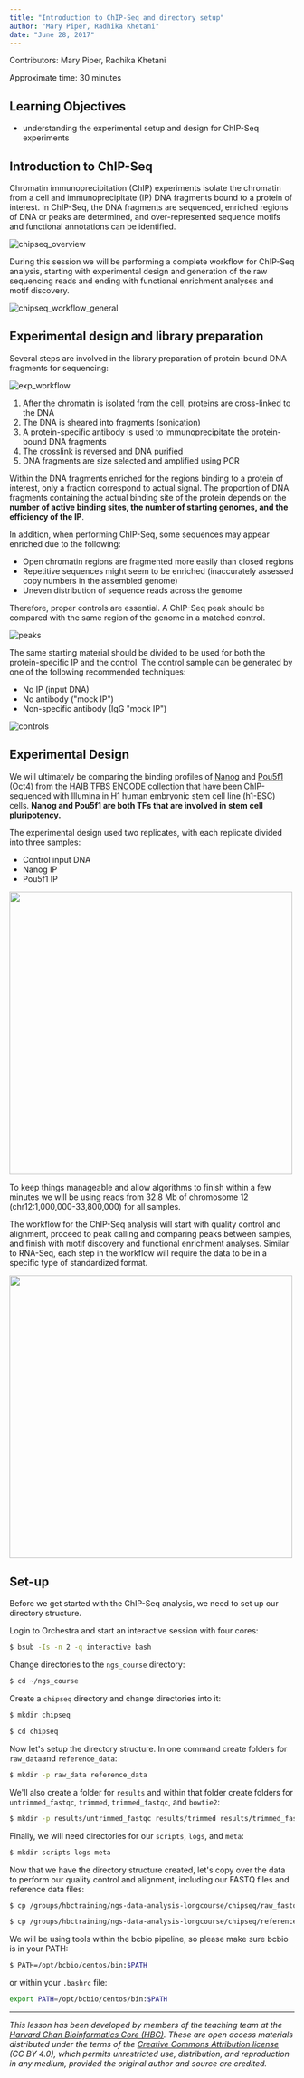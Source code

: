 ```yaml
---
title: "Introduction to ChIP-Seq and directory setup"
author: "Mary Piper, Radhika Khetani"
date: "June 28, 2017"
---
```


Contributors: Mary Piper, Radhika Khetani

Approximate time: 30 minutes

## Learning Objectives

* understanding the experimental setup and design for ChIP-Seq experiments

## Introduction to ChIP-Seq
Chromatin immunoprecipitation (ChIP) experiments isolate the chromatin from a cell and immunoprecipitate (IP) DNA fragments bound to a protein of interest. In ChIP-Seq, the DNA fragments are sequenced, enriched regions of DNA or peaks are determined, and over-represented sequence motifs and functional annotations can be identified. 

![chipseq_overview](../img/chipseq_overall.png)

During this session we will be performing a complete workflow for ChIP-Seq analysis, starting with experimental design and generation of the raw sequencing reads and ending with functional enrichment analyses and motif discovery.

![chipseq_workflow_general](../img/chipseq_workflow_general.png)

## Experimental design and library preparation

Several steps are involved in the library preparation of protein-bound DNA fragments for sequencing: 

![exp_workflow](../img/chipseq_experimental_workflow.png)

1. After the chromatin is isolated from the cell, proteins are cross-linked to the DNA
2. The DNA is sheared into fragments (sonication)
3. A protein-specific antibody is used to immunoprecipitate the protein-bound DNA fragments
4. The crosslink is reversed and DNA purified
5. DNA fragments are size selected and amplified using PCR


Within the DNA fragments enriched for the regions binding to a protein of interest, only a fraction correspond to actual signal. The proportion of DNA fragments containing the actual binding site of the protein depends on the **number of active binding sites, the number of starting genomes, and the efficiency of the IP**. 

In addition, when performing ChIP-Seq, some sequences may appear enriched due to the following:

- Open chromatin regions are fragmented more easily than closed regions
- Repetitive sequences might seem to be enriched (inaccurately assessed copy numbers in the assembled genome)
- Uneven distribution of sequence reads across the genome

Therefore, proper controls are essential. A ChIP-Seq peak should be compared with the same region of the genome in a matched control.

![peaks](../img/chipseq_exp_peaks.png)

The same starting material should be divided to be used for both the protein-specific IP and the control. The control sample can be generated by one of the following recommended techniques: 

- No IP (input DNA) 
- No antibody ("mock IP")
- Non-specific antibody (IgG "mock IP")

![controls](../img/chipseq_exp_controls.png)

## Experimental Design

We will ultimately be comparing the binding profiles of [Nanog](www.nature.com/stemcells/2009/0909/090910/full/stemcells.2009.118.html) and [Pou5f1](www.nature.com/cr/journal/v12/n5/full/7290134a.html) (Oct4) from the [HAIB TFBS ENCODE collection](http://hgdownload.cse.ucsc.edu/goldenpath/hg19/encodeDCC/wgEncodeHaibTfbs/) that have been ChIP-sequenced with Illumina in H1 human embryonic stem cell line (h1-ESC) cells. **Nanog and Pou5f1 are both TFs that are involved in stem cell pluripotency.**

The experimental design used two replicates, with each replicate divided into three samples:

- Control input DNA
- Nanog IP
- Pou5f1 IP

<img src="../img/chipseq_exp_design.png" width=500>

To keep things manageable and allow algorithms to finish within a few minutes we will be using reads from 32.8 Mb of chromosome 12 (chr12:1,000,000-33,800,000) for all samples. 

The workflow for the ChIP-Seq analysis will start with quality control and alignment, proceed to peak calling and comparing peaks between samples, and finish with motif discovery and functional enrichment analyses. Similar to RNA-Seq, each step in the workflow will require the data to be in a specific type of standardized format.

<img src="../img/chip_workflow_june2017.png" width="500">	

## Set-up

Before we get started with the ChIP-Seq analysis, we need to set up our directory structure.

Login to Orchestra and start an interactive session with four cores:

```bash
$ bsub -Is -n 2 -q interactive bash
```

Change directories to the `ngs_course` directory:

```bash
$ cd ~/ngs_course
```

Create a `chipseq` directory and change directories into it:

```bash
$ mkdir chipseq

$ cd chipseq
```

Now let's setup the directory structure. In one command create folders for `raw_data`and `reference_data`:

```bash
$ mkdir -p raw_data reference_data
```

We'll also create a folder for `results` and within that folder create folders for `untrimmed_fastqc`, `trimmed`, `trimmed_fastqc`, and `bowtie2`:

```bash
$ mkdir -p results/untrimmed_fastqc results/trimmed results/trimmed_fastqc results/bowtie2
```

Finally, we will need directories for our `scripts`, `logs`, and `meta`:

```bash
$ mkdir scripts logs meta
``` 

Now that we have the directory structure created, let's copy over the data to perform our quality control and alignment, including our FASTQ files and reference data files:

```bash
$ cp /groups/hbctraining/ngs-data-analysis-longcourse/chipseq/raw_fastq/*fastq raw_data/

$ cp /groups/hbctraining/ngs-data-analysis-longcourse/chipseq/reference_data/chr12* reference_data/
```

We will be using tools within the bcbio pipeline, so please make sure bcbio is in your PATH:

```bash
$ PATH=/opt/bcbio/centos/bin:$PATH
```
or within your `.bashrc` file:

```bash
export PATH=/opt/bcbio/centos/bin:$PATH
```
***
*This lesson has been developed by members of the teaching team at the [Harvard Chan Bioinformatics Core (HBC)](http://bioinformatics.sph.harvard.edu/). These are open access materials distributed under the terms of the [Creative Commons Attribution license](https://creativecommons.org/licenses/by/4.0/) (CC BY 4.0), which permits unrestricted use, distribution, and reproduction in any medium, provided the original author and source are credited.*

